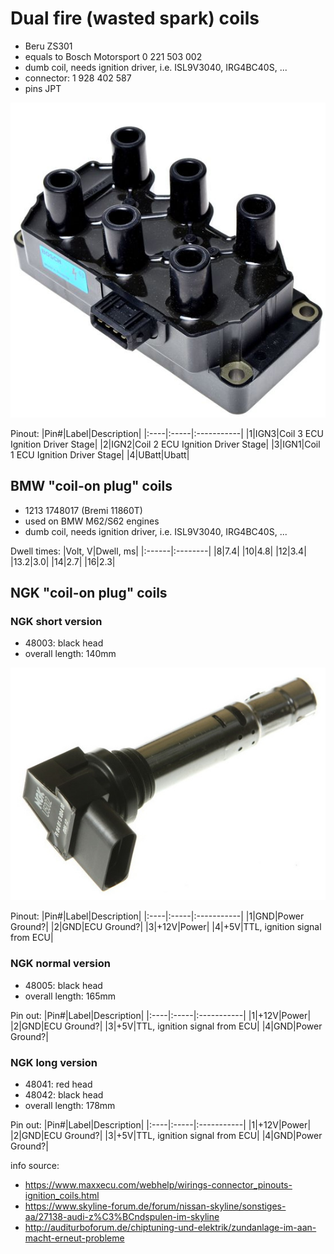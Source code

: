 # Dual fire (wasted spark) coils #

- Beru ZS301
- equals to Bosch Motorsport 0 221 503 002
- dumb coil, needs ignition driver, i.e. ISL9V3040, IRG4BC40S, ...
- connector: 1 928 402 587
- pins JPT

<img src="pictures/0221503002.jpg" title="0 221 503 002">

Pinout:
|Pin#|Label|Description|
|:----|:-----|:-----------|
|1|IGN3|Coil 3 ECU Ignition Driver Stage|
|2|IGN2|Coil 2 ECU Ignition Driver Stage|
|3|IGN1|Coil 1 ECU Ignition Driver Stage|
|4|UBatt|Ubatt|

## BMW "coil-on plug" coils ##

- 1213 1748017 (Bremi 11860T)
- used on BMW M62/S62 engines
- dumb coil, needs ignition driver, i.e. ISL9V3040, IRG4BC40S, ...

Dwell times:
|Volt, V|Dwell, ms|
|:------|:--------|
|8|7.4|
|10|4.8|
|12|3.4|
|13.2|3.0|
|14|2.7|
|16|2.3|

## NGK "coil-on plug" coils ##

### NGK short version ###

- 48003: black head
- overall length: 140mm

<img src="pictures/ngk_48003.jpg" title="NGK 48003 Short">

Pinout:
|Pin#|Label|Description|
|:----|:-----|:-----------|
|1|GND|Power Ground?|
|2|GND|ECU Ground?|
|3|+12V|Power|
|4|+5V|TTL, ignition signal from ECU|

### NGK normal version ###

- 48005: black head
- overall length: 165mm

Pin out:
|Pin#|Label|Description|
|:----|:-----|:-----------|
|1|+12V|Power|
|2|GND|ECU Ground?|
|3|+5V|TTL, ignition signal from ECU|
|4|GND|Power Ground?|

### NGK long version ###

- 48041: red head
- 48042: black head
- overall length: 178mm

Pin out:
|Pin#|Label|Description|
|:----|:-----|:-----------|
|1|+12V|Power|
|2|GND|ECU Ground?|
|3|+5V|TTL, ignition signal from ECU|
|4|GND|Power Ground?|

info source:

- <https://www.maxxecu.com/webhelp/wirings-connector_pinouts-ignition_coils.html>
- <https://www.skyline-forum.de/forum/nissan-skyline/sonstiges-aa/27138-audi-z%C3%BCndspulen-im-skyline>
- <http://auditurboforum.de/chiptuning-und-elektrik/zundanlage-im-aan-macht-erneut-probleme>
